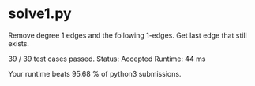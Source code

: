 # solve1.py

Remove degree 1 edges and the following 1-edges.
Get last edge that still exists.

39 / 39 test cases passed.
Status: Accepted
Runtime: 44 ms

Your runtime beats 95.68 % of python3 submissions.

